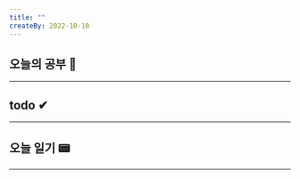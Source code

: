 ```yaml
---
title: ""
createBy: 2022-10-10
---
```

## 오늘의 공부 🎉
---
### 

## todo ✔
---
### 

## 오늘 일기 📟
---
#### 